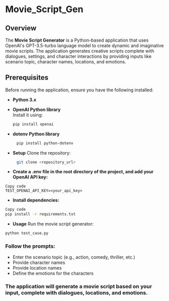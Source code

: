 # Movie_Script_Gen


## Overview

The **Movie Script Generator** is a Python-based application that uses OpenAI's GPT-3.5-turbo language model to create dynamic and imaginative movie scripts. The application generates creative scripts complete with dialogues, settings, and character interactions by providing inputs like scenario topic, character names, locations, and emotions.

## Prerequisites

Before running the application, ensure you have the following installed:

- **Python 3.x**
- **OpenAI Python library**  
  Install it using:

  ```bash
  pip install openai
  
- **dotenv Python library**
```bash
     pip install python-dotenv
```
- **Setup**
Clone the repository:

```bash
     git clone <repository_url>
```

- **Create a .env file in the root directory of the project, and add your OpenAI API key:**

```env
Copy code
TEST_OPENAI_API_KEY=<your_api_key>
```
- **Install dependencies:**

```bash
Copy code
pip install -r requirements.txt
```
- **Usage**
Run the movie script generator:

```bash
python test_case.py
```

### Follow the prompts:

- Enter the scenario topic (e.g., action, comedy, thriller, etc.)
- Provide character names
- Provide location names
- Define the emotions for the characters
### The application will generate a movie script based on your input, complete with dialogues, locations, and emotions.
